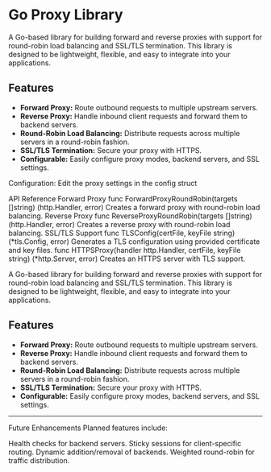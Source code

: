 # Go Proxy Library



A Go-based library for building forward and reverse proxies with support for round-robin load balancing and SSL/TLS termination. This library is designed to be lightweight, flexible, and easy to integrate into your applications.

## Features

- **Forward Proxy:** Route outbound requests to multiple upstream servers.
- **Reverse Proxy:** Handle inbound client requests and forward them to backend servers.
- **Round-Robin Load Balancing:** Distribute requests across multiple servers in a round-robin fashion.
- **SSL/TLS Termination:** Secure your proxy with HTTPS.
- **Configurable:** Easily configure proxy modes, backend servers, and SSL settings.

Configuration: Edit the proxy settings in the config struct

API Reference
Forward Proxy
func ForwardProxyRoundRobin(targets []string) (http.Handler, error)
Creates a forward proxy with round-robin load balancing.
Reverse Proxy
func ReverseProxyRoundRobin(targets []string) (http.Handler, error)
Creates a reverse proxy with round-robin load balancing.
SSL/TLS Support
func TLSConfig(certFile, keyFile string) (*tls.Config, error)
Generates a TLS configuration using provided certificate and key files.
func HTTPSProxy(handler http.Handler, certFile, keyFile string) (*http.Server, error)
Creates an HTTPS server with TLS support.

A Go-based library for building forward and reverse proxies with support for round-robin load balancing and SSL/TLS termination. This library is designed to be lightweight, flexible, and easy to integrate into your applications.

## Features

- **Forward Proxy:** Route outbound requests to multiple upstream servers.
- **Reverse Proxy:** Handle inbound client requests and forward them to backend servers.
- **Round-Robin Load Balancing:** Distribute requests across multiple servers in a round-robin fashion.
- **SSL/TLS Termination:** Secure your proxy with HTTPS.
- **Configurable:** Easily configure proxy modes, backend servers, and SSL settings.

---


Future Enhancements
Planned features include:

Health checks for backend servers.
Sticky sessions for client-specific routing.
Dynamic addition/removal of backends.
Weighted round-robin for traffic distribution.
